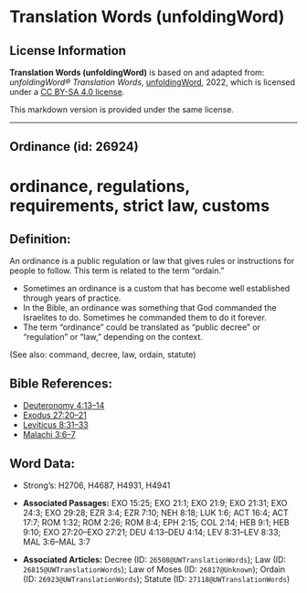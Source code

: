 # Translation Words (unfoldingWord)

## License Information

**Translation Words (unfoldingWord)** is based on and adapted from: _unfoldingWord® Translation Words_, [unfoldingWord](https://unfoldingword.org/utw), 2022, which is licensed under a [CC BY-SA 4.0 license](https://creativecommons.org/licenses/by-sa/4.0/legalcode.en).

This markdown version is provided under the same license.



--------------------------------

## Ordinance (id: 26924)

ordinance, regulations, requirements, strict law, customs
=========================================================

Definition:
-----------

An ordinance is a public regulation or law that gives rules or instructions for people to follow. This term is related to the term “ordain.”

* Sometimes an ordinance is a custom that has become well established through years of practice.
* In the Bible, an ordinance was something that God commanded the Israelites to do. Sometimes he commanded them to do it forever.
* The term “ordinance” could be translated as “public decree” or “regulation” or “law,” depending on the context.

(See also: command, decree, law, ordain, statute)

Bible References:
-----------------

* [Deuteronomy 4:13–14](https://ref.ly/Deut4:13-Deut4:14)
* [Exodus 27:20–21](https://ref.ly/Exod27:20-Exod27:21)
* [Leviticus 8:31–33](https://ref.ly/Lev8:31-Lev8:33)
* [Malachi 3:6–7](https://ref.ly/Mal3:6-Mal3:7)

Word Data:
----------

* Strong’s: H2706, H4687, H4931, H4941

* **Associated Passages:** EXO 15:25; EXO 21:1; EXO 21:9; EXO 21:31; EXO 24:3; EXO 29:28; EZR 3:4; EZR 7:10; NEH 8:18; LUK 1:6; ACT 16:4; ACT 17:7; ROM 1:32; ROM 2:26; ROM 8:4; EPH 2:15; COL 2:14; HEB 9:1; HEB 9:10; EXO 27:20–EXO 27:21; DEU 4:13–DEU 4:14; LEV 8:31–LEV 8:33; MAL 3:6–MAL 3:7
* **Associated Articles:** Decree (ID: `26508@UWTranslationWords`); Law (ID: `26815@UWTranslationWords`); Law of Moses (ID: `26817@Unknown`); Ordain (ID: `26923@UWTranslationWords`); Statute (ID: `27118@UWTranslationWords`)

